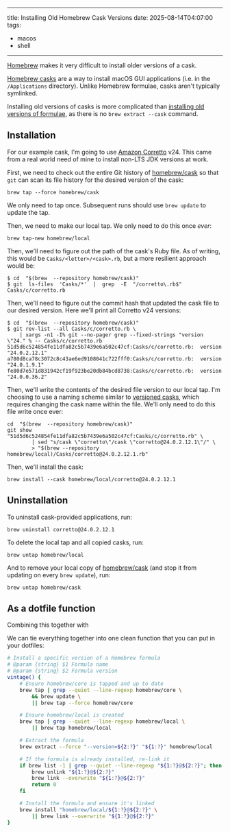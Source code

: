 
---

title: Installing Old Homebrew Cask Versions
date: 2025-08-14T04:07:00
tags:
- macos
- shell

---

[Homebrew](https://brew.sh/) makes it very difficult to install older versions of a cask.

[Homebrew casks](https://github.com/Homebrew/homebrew-cask) are a way to install macOS GUI applications (i.e. in the `/Applications` directory). Unlike Homebrew formulae, casks aren't typically symlinked.

Installing old versions of casks is more complicated than [installing old versions of formulae](/blog/installing-old-homebrew-formula-versions), as there is no `brew extract --cask` command.

## Installation

For our example cask, I'm going to use [Amazon Corretto](https://aws.amazon.com/corretto/) v24. This came from a real world need of mine to install non-LTS JDK versions at work.

First, we need to check out the entire Git history of [homebrew/cask](https://github.com/Homebrew/homebrew-cask) so that `git` can scan its file history for the desired version of the cask:

```shell
brew tap --force homebrew/cask
```

We only need to tap once. Subsequent runs should use `brew update` to update the tap.

Then, we need to make our local tap. We only need to do this once _ever_:

```shell
brew tap-new homebrew/local
```

Then, we'll need to figure out the path of the cask's Ruby file. As of writing, this would be `Casks/<letter>/<cask>.rb`, but a more resilient approach would be:

```shell
$ cd  "$(brew  --repository homebrew/cask)"
$ git  ls-files  'Casks/*'  |  grep  -E  "/corretto\.rb$"
Casks/c/corretto.rb
```

Then, we'll need to figure out the commit hash that updated the cask file to our desired version. Here we'll print all Corretto v24 versions:

```shell
$ cd  "$(brew  --repository homebrew/cask)"
$ git rev-list --all Casks/c/corretto.rb \
    | xargs -n1 -I% git --no-pager grep --fixed-strings "version \"24." % -- Casks/c/corretto.rb
51d5d6c524854fe11dfa82c5b7439e6a502c47cf:Casks/c/corretto.rb:  version "24.0.2.12.1"
a780d8ca78c3072c8c43ae6ed9108041c722fff0:Casks/c/corretto.rb:  version "24.0.1.9.1"
fe80d7e571d831942cf19f923be20db84bcd8738:Casks/c/corretto.rb:  version "24.0.0.36.2"
```

Then, we'll write the contents of the desired file version to our local tap. I'm choosing to use a naming scheme similar to [versioned casks](https://docs.brew.sh/Versions), which requires changing the cask name within the file. We'll only need to do this file write once ever:

```shell
cd  "$(brew  --repository homebrew/cask)"
git show "51d5d6c524854fe11dfa82c5b7439e6a502c47cf:Casks/c/corretto.rb" \
		| sed "s/cask \"corretto\"/cask \"corretto@24.0.2.12.1\"/" \
		> "$(brew --repository homebrew/local)/Casks/corretto@24.0.2.12.1.rb"
```

Then, we'll install the cask:

```shell
brew install --cask homebrew/local/corretto@24.0.2.12.1
```

## Uninstallation

To uninstall cask-provided applications, run:

```shell
brew uninstall corretto@24.0.2.12.1
```

To delete the local tap and all copied casks, run:

```shell
brew untap homebrew/local
```

And to remove your local copy of [homebrew/cask](https://github.com/Homebrew/homebrew-cask) (and stop it from updating on every `brew update`), run:

```shell
brew untap homebrew/cask
```

## As a dotfile function

Combining this together with

We can tie everything together into one clean function that you can put in your dotfiles:

```bash
# Install a specific version of a Homebrew formula
# @param {string} $1 Formula name
# @param {string} $2 Formula version
vintage() {
    # Ensure homebrew/core is tapped and up to date
    brew tap | grep --quiet --line-regexp homebrew/core \
        && brew update \
        || brew tap --force homebrew/core

    # Ensure homebrew/local is created
    brew tap | grep --quiet --line-regexp homebrew/local \
        || brew tap homebrew/local

    # Extract the formula
    brew extract --force "--version=${2:?}" "${1:?}" homebrew/local

    # If the formula is already installed, re-link it
    if brew list -1 | grep --quiet --line-regexp "${1:?}@${2:?}"; then
        brew unlink "${1:?}@${2:?}"
        brew link --overwrite "${1:?}@${2:?}"
        return 0
    fi

    # Install the formula and ensure it's linked
    brew install "homebrew/local/${1:?}@${2:?}" \
        || brew link --overwrite "${1:?}@${2:?}"
}
```

<!--stackedit_data:
eyJoaXN0b3J5IjpbMTUwNTc5OTEyLDc3MTk3MDE3OCw0MDI4MT
I4N119
-->